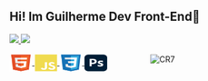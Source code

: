 ## Hi! Im Guilherme Dev Front-End👋

 <div>
  <a href="https://github.com/guilhermelima-dev">
   <img height="160rem" src="https://github-readme-stats.vercel.app/api?username=guilhermelima-dev&layout=compact&langs_count=7&theme=transparent" />
   <img height="160rem" src="https://github-readme-stats.vercel.app/api/top-langs/?username=guilhermelima-dev&layout=compact&langs_count=7&theme=transparent"/>
</div>
 
 <div style="display: inline_block"><br>
  <img align="center" alt="Gui-HTML" height="30" width="40" src="https://raw.githubusercontent.com/devicons/devicon/master/icons/html5/html5-original.svg">
  <img align="center" alt="Gui-Js" height="30" width="40" src="https://raw.githubusercontent.com/devicons/devicon/master/icons/javascript/javascript-plain.svg">
  <img align="center" alt="Gui-CSS" height="30" width="40" src="https://raw.githubusercontent.com/devicons/devicon/master/icons/css3/css3-original.svg">
  <img align="center" alt="Gui-PH" height="30" width="40" src="https://raw.githubusercontent.com/devicons/devicon/master/icons/photoshop/photoshop-plain.svg">
  <img align="right" alt="CR7" src="https://media.discordapp.net/attachments/852583493883002921/876134224258818080/ezgif.com-gif-maker.gif" redirect="true" width="256" height="128">
</div>
  
  ##
  
  <div> 

</div>
